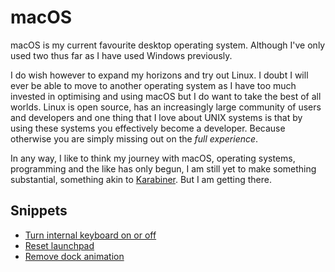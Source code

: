 # macOS
macOS is my current favourite desktop operating system. Although I've only used two thus far as I have used Windows previously.

I do wish however to expand my horizons and try out Linux. I doubt I will ever be able to move to another operating system as I have too much invested in optimising and using macOS but I do want to take the best of all worlds. Linux is open source, has an increasingly large community of users and developers and one thing that I love about UNIX systems is that by using these systems you effectively become a developer. Because otherwise you are simply missing out on the _full experience_.

In any way, I like to think my journey with macOS, operating systems, programming and the like has only begun, I am still yet to make something substantial, something akin to [Karabiner](https://github.com/tekezo/Karabiner-Elements). But I am getting there.

## Snippets
- [Turn internal keyboard on or off](https://gist.github.com/ff9fd158b6831dfcacf33f54bc91945c)
- [Reset launchpad](https://gist.github.com/21c10b91e0f4b4093fdfe6840aea1079)
- [Remove dock animation](https://gist.github.com/f36012550c4fed06bd2f87eb76df15ec)